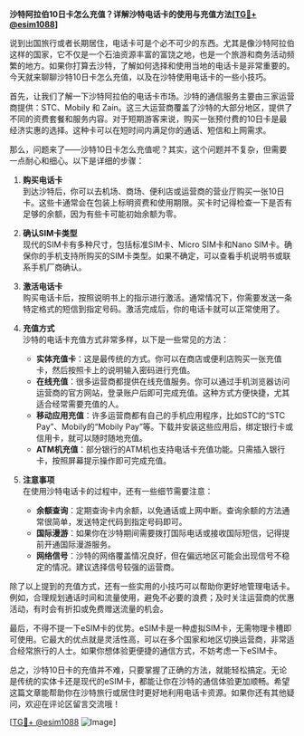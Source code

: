 **沙特阿拉伯10日卡怎么充值？详解沙特电话卡的使用与充值方法[[TG💪+ @esim1088](https://t.me/s/esim1088)]**

说到出国旅行或者长期居住，电话卡可是个必不可少的东西。尤其是像沙特阿拉伯这样的国家，它不仅是一个石油资源丰富的富饶之地，也是一个旅游和商务活动频繁的地方。如果你打算去沙特，了解如何选择和使用当地的电话卡是非常重要的。今天就来聊聊沙特10日卡怎么充值，以及在沙特使用电话卡的一些小技巧。

首先，让我们了解一下沙特阿拉伯的电话卡市场。沙特的通信服务主要由三家运营商提供：STC、Mobily 和 Zain。这三大运营商覆盖了沙特的大部分地区，提供了不同的资费套餐和服务内容。对于短期游客来说，购买一张预付费的10日卡是最经济实惠的选择。这种卡可以在短时间内满足你的通话、短信和上网需求。

那么，问题来了——沙特10日卡怎么充值呢？其实，这个问题并不复杂，但需要一点耐心和细心。以下是详细的步骤：

1. **购买电话卡**  
   到达沙特后，你可以去机场、商场、便利店或运营商的营业厅购买一张10日卡。这些卡通常会在包装上标明资费和使用期限。买卡时记得检查一下是否有足够的余额，因为有些卡可能初始余额为零。

2. **确认SIM卡类型**  
   现代的SIM卡有多种尺寸，包括标准SIM卡、Micro SIM卡和Nano SIM卡。确保你的手机支持所购买的SIM卡类型。如果不确定，可以查看手机说明书或联系手机厂商确认。

3. **激活电话卡**  
   购买电话卡后，按照说明书上的指示进行激活。通常情况下，你需要发送一条特定格式的短信到指定号码。激活完成后，你的电话卡就可以正常使用了。

4. **充值方式**  
   沙特的电话卡充值方式非常多样，以下是一些常见的方法：
   
   - **实体充值卡**：这是最传统的方式。你可以在商店或便利店购买一张充值卡，然后按照卡上的说明输入密码进行充值。
   - **在线充值**：很多运营商都提供在线充值服务。你可以通过手机浏览器访问运营商的官方网站，登录账户后即可完成充值。这种方式方便快捷，尤其适合经常需要充值的人。
   - **移动应用充值**：许多运营商都有自己的手机应用程序，比如STC的“STC Pay”、Mobily的“Mobily Pay”等。下载并安装这些应用后，绑定银行卡或信用卡，就可以随时随地充值。
   - **ATM机充值**：部分银行的ATM机也支持电话卡充值功能。只需插入银行卡，按照屏幕提示操作即可完成充值。

5. **注意事项**  
   在使用沙特电话卡的过程中，还有一些细节需要注意：
   - **余额查询**：定期查询卡内余额，以免通话或上网中断。查询余额的方法通常很简单，发送特定代码到指定号码即可。
   - **国际漫游**：如果你在沙特期间需要拨打国际电话或接收国际短信，记得提前开通国际漫游服务。
   - **网络信号**：沙特的网络覆盖情况良好，但在偏远地区可能会出现信号不稳定的情况。建议选择信号较强的运营商。

除了以上提到的充值方式，还有一些实用的小技巧可以帮助你更好地管理电话卡。例如，合理规划通话时间和流量使用，避免不必要的浪费；及时关注运营商的优惠活动，有时会有折扣或免费赠送流量的机会。

最后，不得不提一下eSIM卡的优势。eSIM卡是一种虚拟SIM卡，无需物理卡槽即可使用。它最大的优点就是灵活性高，可以在多个国家和地区切换运营商，非常适合经常旅行的人士。如果你想体验更便捷的通信方式，不妨考虑一下eSIM卡。

总之，沙特10日卡的充值并不难，只要掌握了正确的方法，就能轻松搞定。无论是传统的实体卡还是现代的eSIM卡，都能让你在沙特的通信体验更加顺畅。希望这篇文章能帮助你在沙特旅行或居住时更好地利用电话卡资源。如果你还有其他疑问，欢迎在评论区留言交流哦！

[[TG💪+ @esim1088](https://t.me/s/esim1088) ![Image](https://i.postimg.cc/4NQfJmqS/Snipaste-2025-05-13-00-14-12.png)]